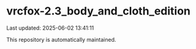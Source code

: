 # vrcfox-2.3_body_and_cloth_edition

Last updated: 2025-06-02 13:41:11

This repository is automatically maintained.
